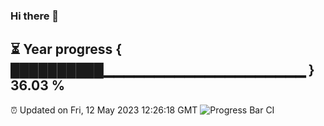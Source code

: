 ### Hi there 👋
⏳ Year progress { ██████████▁▁▁▁▁▁▁▁▁▁▁▁▁▁▁▁▁▁▁▁ } 36.03 %
---
⏰ Updated on Fri, 12 May 2023 12:26:18 GMT
![Progress Bar CI](https://github.com/liununu/liununu/workflows/Progress%20Bar%20CI/badge.svg)
